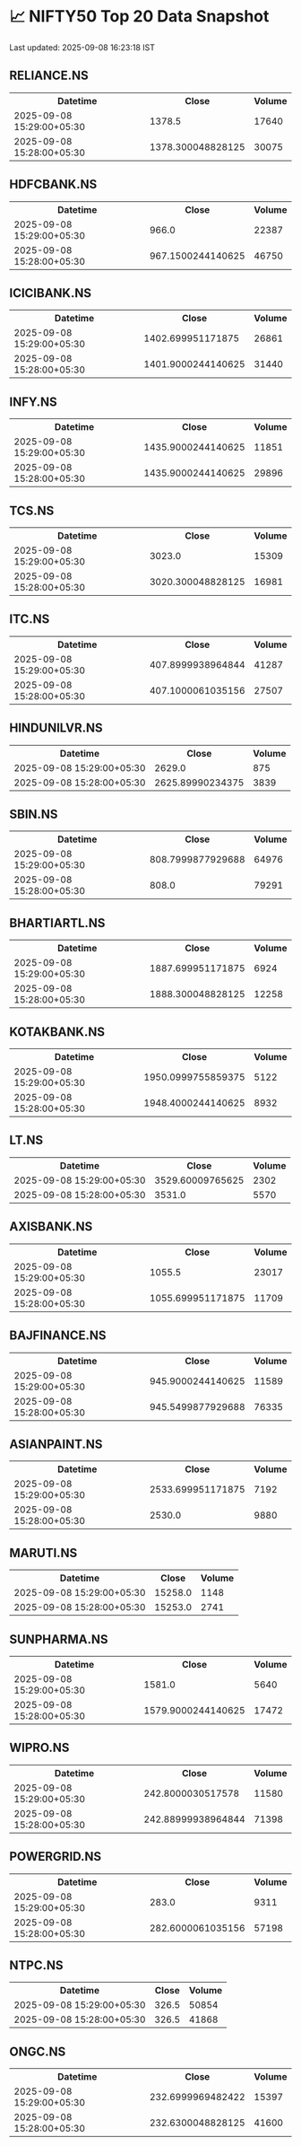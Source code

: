 # 📈 NIFTY50 Top 20 Data Snapshot

Last updated: 2025-09-08 16:23:18 IST

## RELIANCE.NS

<table>
  <tr><th>Datetime</th><th>Close</th><th>Volume</th></tr>
  <tr><td>2025-09-08 15:29:00+05:30</td><td>1378.5</td><td>17640</td></tr>
  <tr><td>2025-09-08 15:28:00+05:30</td><td>1378.300048828125</td><td>30075</td></tr>
</table>

## HDFCBANK.NS

<table>
  <tr><th>Datetime</th><th>Close</th><th>Volume</th></tr>
  <tr><td>2025-09-08 15:29:00+05:30</td><td>966.0</td><td>22387</td></tr>
  <tr><td>2025-09-08 15:28:00+05:30</td><td>967.1500244140625</td><td>46750</td></tr>
</table>

## ICICIBANK.NS

<table>
  <tr><th>Datetime</th><th>Close</th><th>Volume</th></tr>
  <tr><td>2025-09-08 15:29:00+05:30</td><td>1402.699951171875</td><td>26861</td></tr>
  <tr><td>2025-09-08 15:28:00+05:30</td><td>1401.9000244140625</td><td>31440</td></tr>
</table>

## INFY.NS

<table>
  <tr><th>Datetime</th><th>Close</th><th>Volume</th></tr>
  <tr><td>2025-09-08 15:29:00+05:30</td><td>1435.9000244140625</td><td>11851</td></tr>
  <tr><td>2025-09-08 15:28:00+05:30</td><td>1435.9000244140625</td><td>29896</td></tr>
</table>

## TCS.NS

<table>
  <tr><th>Datetime</th><th>Close</th><th>Volume</th></tr>
  <tr><td>2025-09-08 15:29:00+05:30</td><td>3023.0</td><td>15309</td></tr>
  <tr><td>2025-09-08 15:28:00+05:30</td><td>3020.300048828125</td><td>16981</td></tr>
</table>

## ITC.NS

<table>
  <tr><th>Datetime</th><th>Close</th><th>Volume</th></tr>
  <tr><td>2025-09-08 15:29:00+05:30</td><td>407.8999938964844</td><td>41287</td></tr>
  <tr><td>2025-09-08 15:28:00+05:30</td><td>407.1000061035156</td><td>27507</td></tr>
</table>

## HINDUNILVR.NS

<table>
  <tr><th>Datetime</th><th>Close</th><th>Volume</th></tr>
  <tr><td>2025-09-08 15:29:00+05:30</td><td>2629.0</td><td>875</td></tr>
  <tr><td>2025-09-08 15:28:00+05:30</td><td>2625.89990234375</td><td>3839</td></tr>
</table>

## SBIN.NS

<table>
  <tr><th>Datetime</th><th>Close</th><th>Volume</th></tr>
  <tr><td>2025-09-08 15:29:00+05:30</td><td>808.7999877929688</td><td>64976</td></tr>
  <tr><td>2025-09-08 15:28:00+05:30</td><td>808.0</td><td>79291</td></tr>
</table>

## BHARTIARTL.NS

<table>
  <tr><th>Datetime</th><th>Close</th><th>Volume</th></tr>
  <tr><td>2025-09-08 15:29:00+05:30</td><td>1887.699951171875</td><td>6924</td></tr>
  <tr><td>2025-09-08 15:28:00+05:30</td><td>1888.300048828125</td><td>12258</td></tr>
</table>

## KOTAKBANK.NS

<table>
  <tr><th>Datetime</th><th>Close</th><th>Volume</th></tr>
  <tr><td>2025-09-08 15:29:00+05:30</td><td>1950.0999755859375</td><td>5122</td></tr>
  <tr><td>2025-09-08 15:28:00+05:30</td><td>1948.4000244140625</td><td>8932</td></tr>
</table>

## LT.NS

<table>
  <tr><th>Datetime</th><th>Close</th><th>Volume</th></tr>
  <tr><td>2025-09-08 15:29:00+05:30</td><td>3529.60009765625</td><td>2302</td></tr>
  <tr><td>2025-09-08 15:28:00+05:30</td><td>3531.0</td><td>5570</td></tr>
</table>

## AXISBANK.NS

<table>
  <tr><th>Datetime</th><th>Close</th><th>Volume</th></tr>
  <tr><td>2025-09-08 15:29:00+05:30</td><td>1055.5</td><td>23017</td></tr>
  <tr><td>2025-09-08 15:28:00+05:30</td><td>1055.699951171875</td><td>11709</td></tr>
</table>

## BAJFINANCE.NS

<table>
  <tr><th>Datetime</th><th>Close</th><th>Volume</th></tr>
  <tr><td>2025-09-08 15:29:00+05:30</td><td>945.9000244140625</td><td>11589</td></tr>
  <tr><td>2025-09-08 15:28:00+05:30</td><td>945.5499877929688</td><td>76335</td></tr>
</table>

## ASIANPAINT.NS

<table>
  <tr><th>Datetime</th><th>Close</th><th>Volume</th></tr>
  <tr><td>2025-09-08 15:29:00+05:30</td><td>2533.699951171875</td><td>7192</td></tr>
  <tr><td>2025-09-08 15:28:00+05:30</td><td>2530.0</td><td>9880</td></tr>
</table>

## MARUTI.NS

<table>
  <tr><th>Datetime</th><th>Close</th><th>Volume</th></tr>
  <tr><td>2025-09-08 15:29:00+05:30</td><td>15258.0</td><td>1148</td></tr>
  <tr><td>2025-09-08 15:28:00+05:30</td><td>15253.0</td><td>2741</td></tr>
</table>

## SUNPHARMA.NS

<table>
  <tr><th>Datetime</th><th>Close</th><th>Volume</th></tr>
  <tr><td>2025-09-08 15:29:00+05:30</td><td>1581.0</td><td>5640</td></tr>
  <tr><td>2025-09-08 15:28:00+05:30</td><td>1579.9000244140625</td><td>17472</td></tr>
</table>

## WIPRO.NS

<table>
  <tr><th>Datetime</th><th>Close</th><th>Volume</th></tr>
  <tr><td>2025-09-08 15:29:00+05:30</td><td>242.8000030517578</td><td>11580</td></tr>
  <tr><td>2025-09-08 15:28:00+05:30</td><td>242.88999938964844</td><td>71398</td></tr>
</table>

## POWERGRID.NS

<table>
  <tr><th>Datetime</th><th>Close</th><th>Volume</th></tr>
  <tr><td>2025-09-08 15:29:00+05:30</td><td>283.0</td><td>9311</td></tr>
  <tr><td>2025-09-08 15:28:00+05:30</td><td>282.6000061035156</td><td>57198</td></tr>
</table>

## NTPC.NS

<table>
  <tr><th>Datetime</th><th>Close</th><th>Volume</th></tr>
  <tr><td>2025-09-08 15:29:00+05:30</td><td>326.5</td><td>50854</td></tr>
  <tr><td>2025-09-08 15:28:00+05:30</td><td>326.5</td><td>41868</td></tr>
</table>

## ONGC.NS

<table>
  <tr><th>Datetime</th><th>Close</th><th>Volume</th></tr>
  <tr><td>2025-09-08 15:29:00+05:30</td><td>232.6999969482422</td><td>15397</td></tr>
  <tr><td>2025-09-08 15:28:00+05:30</td><td>232.6300048828125</td><td>41600</td></tr>
</table>

